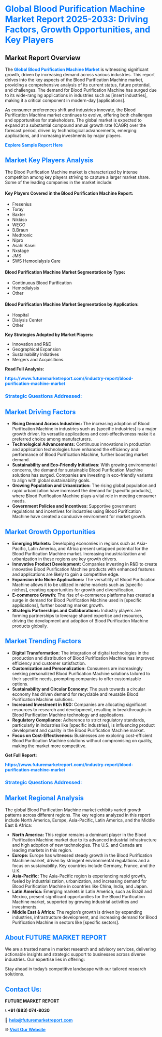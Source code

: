 <h1 style="color: #007BFF;">Global Blood Purification Machine Market Report 2025-2033: Driving Factors, Growth Opportunities, and Key Players</h1>

<section id="overview">
<h2>Market Report Overview</h2>
<p>The <a href="https://www.futuremarketreport.com//industry-report/blood-purification-machine-market" style="color: #007BFF; text-decoration: none;"><strong>Global Blood Purification Machine Market</strong></a> is witnessing significant growth, driven by increasing demand across various industries. This report delves into the key aspects of the Blood Purification Machine market, providing a comprehensive analysis of its current status, future potential, and challenges. The demand for Blood Purification Machine has surged due to its wide-ranging applications in industries such as [insert industries], making it a critical component in modern-day [applications].</p>
<p>As consumer preferences shift and industries innovate, the Blood Purification Machine market continues to evolve, offering both challenges and opportunities for stakeholders. The global market is expected to expand at a substantial compound annual growth rate (CAGR) over the forecast period, driven by technological advancements, emerging applications, and increasing investments by major players.</p>
</section>

<section id="overview">
<p><a href="https://www.futuremarketreport.com//request-sample/reportId=79511" style="color: #007BFF; text-decoration: none;"><strong>Explore Sample Report Here</strong></a></p>
</section>

<section id="key-players">
<h2 style="color: #007BFF;">Market Key Players Analysis</h2>
<p>The Blood Purification Machine market is characterized by intense competition among key players striving to capture a larger market share. Some of the leading companies in the market include:</p>
<h4>Key Players Covered in the Blood Purification Machine Report:</h4>
<ul><li>Fresenius</li><li>Toray</li><li>Baxter</li><li>Nikkiso</li><li>WEGO</li><li>B.Braun</li><li>Medtronic</li><li>Nipro</li><li>Asahi Kasei</li><li>Nxstage</li><li>JMS</li><li>SWS Hemodialysis Care</li></ul>
<h4>Blood Purification Machine Market Segmentation by Type:</h4>
<ul><li>Continuous Blood Purification</li><li>Hemodialysis</li><li>Other</li></ul>

<h4>Blood Purification Machine Market Segmentation by Application:</h4>
<ul><li>Hospital</li><li>Dialysis Center</li><li>Other</li></ul>
<p><strong>Key Strategies Adopted by Market Players:</strong></p>
<ul>
<li>Innovation and R&D</li>
<li>Geographical Expansion</li>
<li>Sustainability Initiatives</li>
<li>Mergers and Acquisitions</li>
</ul>
</section>

<section>
<p><strong>Read Full Analysis: </strong></p><a href="https://www.futuremarketreport.com//industry-report/blood-purification-machine-market" style="color: #007BFF; text-decoration: none;"><strong>https://www.futuremarketreport.com//industry-report/blood-purification-machine-market</strong></a>
<h3 style="color: #007BFF;">Strategic Questions Addressed:</h3>
</section>

<section id="driving-factors">
<h2 style="color: #007BFF;">Market Driving Factors</h2>
<ul>
<li><strong>Rising Demand Across Industries:</strong> The increasing adoption of Blood Purification Machine in industries such as [specific industries] is a major growth driver. Its versatile applications and cost-effectiveness make it a preferred choice among manufacturers.</li>
<li><strong>Technological Advancements:</strong> Continuous innovations in production and application technologies have enhanced the efficiency and performance of Blood Purification Machine, further boosting market demand.</li>
<li><strong>Sustainability and Eco-Friendly Initiatives:</strong> With growing environmental concerns, the demand for sustainable Blood Purification Machine solutions has surged. Companies are investing in eco-friendly variants to align with global sustainability goals.</li>
<li><strong>Growing Population and Urbanization:</strong> The rising global population and rapid urbanization have increased the demand for [specific products], where Blood Purification Machine plays a vital role in meeting consumer needs.</li>
<li><strong>Government Policies and Incentives:</strong> Supportive government regulations and incentives for industries using Blood Purification Machine have created a conducive environment for market growth.</li>
</ul>
</section>

<section id="growth-opportunities">
<h2 style="color: #007BFF;">Market Growth Opportunities</h2>
<ul>
<li><strong>Emerging Markets:</strong> Developing economies in regions such as Asia-Pacific, Latin America, and Africa present untapped potential for the Blood Purification Machine market. Increasing industrialization and urbanization in these regions are key growth drivers.</li>
<li><strong>Innovative Product Development:</strong> Companies investing in R&D to create innovative Blood Purification Machine products with enhanced features and applications are likely to gain a competitive edge.</li>
<li><strong>Expansion into Niche Applications:</strong> The versatility of Blood Purification Machine allows it to be utilized in niche markets such as [specific niches], creating opportunities for growth and diversification.</li>
<li><strong>E-commerce Growth:</strong> The rise of e-commerce platforms has created a surge in demand for Blood Purification Machine used in [specific applications], further boosting market growth.</li>
<li><strong>Strategic Partnerships and Collaborations:</strong> Industry players are forming partnerships to leverage shared expertise and resources, driving the development and adoption of Blood Purification Machine products globally.</li>
</ul>
</section>

<section id="trending-factors">
<h2 style="color: #007BFF;">Market Trending Factors</h2>
<ul>
<li><strong>Digital Transformation:</strong> The integration of digital technologies in the production and distribution of Blood Purification Machine has improved efficiency and customer satisfaction.</li>
<li><strong>Customization and Personalization:</strong> Consumers are increasingly seeking personalized Blood Purification Machine solutions tailored to their specific needs, prompting companies to offer customizable options.</li>
<li><strong>Sustainability and Circular Economy:</strong> The push towards a circular economy has driven demand for recyclable and reusable Blood Purification Machine solutions.</li>
<li><strong>Increased Investment in R&D:</strong> Companies are allocating significant resources to research and development, resulting in breakthroughs in Blood Purification Machine technology and applications.</li>
<li><strong>Regulatory Compliance:</strong> Adherence to strict regulatory standards, particularly in industries like [specific industries], is influencing product development and quality in the Blood Purification Machine market.</li>
<li><strong>Focus on Cost-Effectiveness:</strong> Businesses are exploring cost-efficient Blood Purification Machine solutions without compromising on quality, making the market more competitive.</li>
</ul>
</section>

<section>
<p><strong>Get Full Report: </strong></p><a href="https://www.futuremarketreport.com//industry-report/blood-purification-machine-market" style="color: #007BFF; text-decoration: none;"><strong>https://www.futuremarketreport.com//industry-report/blood-purification-machine-market</strong></a>
<h3 style="color: #007BFF;">Strategic Questions Addressed:</h3>
</section>


<section id="regional-analysis">
<h2 style="color: #007BFF;">Market Regional Analysis</h2>
<p>The global Blood Purification Machine market exhibits varied growth patterns across different regions. The key regions analyzed in this report include North America, Europe, Asia-Pacific, Latin America, and the Middle East & Africa:</p>
<ul>
<li><strong>North America:</strong> This region remains a dominant player in the Blood Purification Machine market due to its advanced industrial infrastructure and high adoption of new technologies. The U.S. and Canada are leading markets in this region.</li>
<li><strong>Europe:</strong> Europe has witnessed steady growth in the Blood Purification Machine market, driven by stringent environmental regulations and a focus on sustainability. Key countries include Germany, France, and the U.K.</li>
<li><strong>Asia-Pacific:</strong> The Asia-Pacific region is experiencing rapid growth, fueled by industrialization, urbanization, and increasing demand for Blood Purification Machine in countries like China, India, and Japan.</li>
<li><strong>Latin America:</strong> Emerging markets in Latin America, such as Brazil and Mexico, present significant opportunities for the Blood Purification Machine market, supported by growing industrial activities and investments.</li>
<li><strong>Middle East & Africa:</strong> The region’s growth is driven by expanding industries, infrastructure development, and increasing demand for Blood Purification Machine in sectors like [specific sectors].</li>
</ul>
</section>

<footer>
<h2 style="color: #007BFF;">About FUTURE MARKET REPORT</h2>
<p>We are a trusted name in market research and advisory services, delivering actionable insights and strategic support to businesses across diverse industries. Our expertise lies in offering:</p>

<p>Stay ahead in today’s competitive landscape with our tailored research solutions.</p>

<h2 style="color: #007BFF;">Contact Us:</h2>
<p><strong>FUTURE MARKET REPORT</strong></p>
<p>📞 <strong>+91 (883) 074-8030</strong></p>
<p>📧 <strong><a href="mailto:help@futuremarketreport.com" style="color: #007BFF;">help@futuremarketreport.com</a></strong></p>
<p>🌐 <strong><a href="https://www.futuremarketreport.com/" style="color: #007BFF;">Visit Our Website</a></strong></p>
</footer>